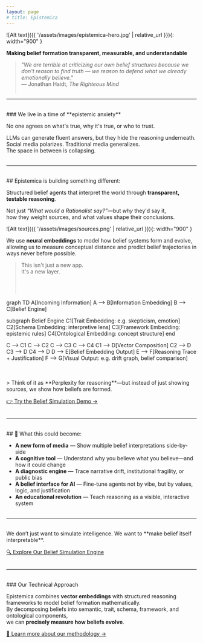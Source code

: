 ```yaml
---
layout: page
# title: Epistemica
---
```


![Alt text]({{ '/assets/images/epistemica-hero.jpg' | relative_url }}){: width="900" }

**Making belief formation transparent, measurable, and understandable**

> *"We are terrible at criticizing our own belief structures because we don't reason to find truth — we reason to defend what we already emotionally believe."*  
> — Jonathan Haidt, *The Righteous Mind*<br><br>

---
<br>
### We live in a time of **epistemic anxiety**

No one agrees on what's true, why it's true, or who to trust.

LLMs can generate fluent answers, but they hide the reasoning underneath.  
Social media polarizes. Traditional media generalizes.  
The space in between is collapsing.<br><br>

---
<br>
## Epistemica is building something different:

Structured belief agents that interpret the world through **transparent, testable reasoning**.

Not just *“What would a Rationalist say?”*—but *why* they'd say it,  
how they weight sources, and what values shape their conclusions.

![Alt text]({{ '/assets/images/sources.png' | relative_url }}){: width="900" }

We use **neural embeddings** to model how belief systems form and evolve,  
allowing us to measure conceptual distance and predict belief trajectories in ways never before possible.

> This isn't just a new app.  
> It's a new layer.<br><br><br><br>

<div class="mermaid">
graph TD
  A[Incoming Information]
  A --> B[Information Embedding]
  B --> C[Belief Engine]

  subgraph Belief Engine
    C1[Trait Embedding: e.g. skepticism, emotion]
    C2[Schema Embedding: interpretive lens]
    C3[Framework Embedding: epistemic rules]
    C4[Ontological Embedding: concept structure]
  end

  C --> C1
  C --> C2
  C --> C3
  C --> C4
  C1 --> D[Vector Composition]
  C2 --> D
  C3 --> D
  C4 --> D
  D --> E[Belief Embedding Output]
  E --> F[Reasoning Trace + Justification]
  F --> G[Visual Output: e.g. drift graph, belief comparison]
</div>
<br><br>
> Think of it as **Perplexity for reasoning**—but instead of just showing sources, we show how beliefs are formed.

[👉 Try the Belief Simulation Demo →](https://epistemica.streamlit.app/)<br><br>

---
<br>
## 🚀 What this could become:

- **A new form of media** — Show multiple belief interpretations side-by-side  
- **A cognitive tool** — Understand why you believe what you believe—and how it could change  
- **A diagnostic engine** — Trace narrative drift, institutional fragility, or public bias  
- **A belief interface for AI** — Fine-tune agents not by vibe, but by values, logic, and justification  
- **An educational revolution** — Teach reasoning as a visible, interactive system<br><br>


---
<br>
We don’t just want to simulate intelligence.  
We want to **make belief itself interpretable**.

[🔍 Explore Our Belief Simulation Engine](/app)<br><br>

---
<br>
### Our Technical Approach

Epistemica combines **vector embeddings** with structured reasoning frameworks to model belief formation mathematically.  
By decomposing beliefs into semantic, trait, schema, framework, and ontological components,  
we can **precisely measure how beliefs evolve**.

[📐 Learn more about our methodology →](/methodology)<br><br>

